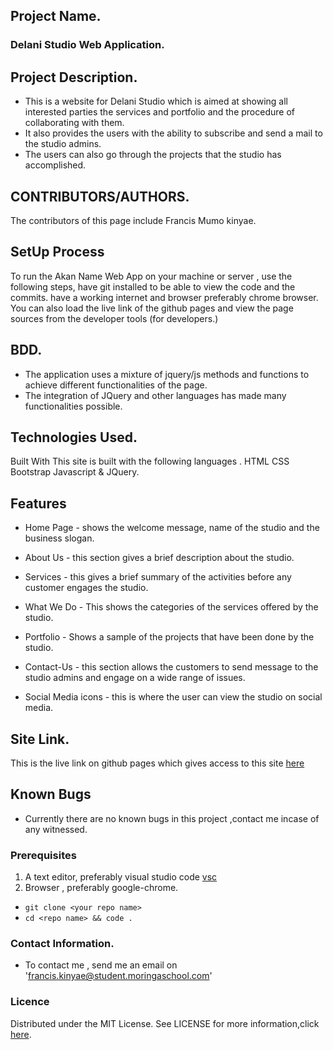 ## Project Name.
### Delani Studio Web Application.

## Project Description.
- This is a website for Delani Studio which is aimed at showing all interested parties
 the services and portfolio and the procedure of collaborating with them.
- It also provides the users with the ability to subscribe and send a mail to the studio admins.
- The users can also go through the projects that the studio has accomplished.



## CONTRIBUTORS/AUTHORS. 
The contributors of this page include Francis Mumo kinyae.

## SetUp Process 
To run the Akan Name Web App on your machine or server , use the following steps,
 have git installed to be able to view the code and the commits.
 have a working internet and browser preferably chrome browser.
 You can also load the live link of the github pages and view the page sources from the developer tools (for developers.)

 ## BDD.
 - The application uses a mixture of jquery/js methods and functions to achieve different functionalities of the page.
 - The integration of JQuery and other languages has made many functionalities possible.

## Technologies Used.
Built With This site is built with the following languages . HTML CSS Bootstrap Javascript & JQuery.

## Features 
* Home Page  - shows the welcome message, name of the studio and the business slogan.

* About Us - this section gives a brief description about the studio.

* Services - this gives a brief summary of the activities before any customer engages the studio.

* What We Do - This shows the categories of the services offered by the studio.

* Portfolio - Shows a sample of the projects that have been done by the studio.

* Contact-Us - this section allows the customers to send message to the studio admins and engage on a wide range of issues.

* Social Media icons - this is where the user can view the studio on social media.



## Site Link.

This is the live link on github pages which gives access to this site  [here](https://fkinyae.github.io/delani-studio/)

## Known Bugs
- Currently there are no known bugs in this project ,contact me incase of any witnessed.



### Prerequisites
1. A text editor, preferably visual studio code [vsc](https://code.visualstudio.com/)
2. Browser , preferably google-chrome.

- `git clone <your repo name>`
- `cd <repo name> && code .`

### Contact Information.
- To contact me , send me an email on 'francis.kinyae@student.moringaschool.com'

### Licence
Distributed under the MIT License. See LICENSE for more information,click 
[here](https://github.com/fkinyae/delani-studio/blob/master/LICENSE).
